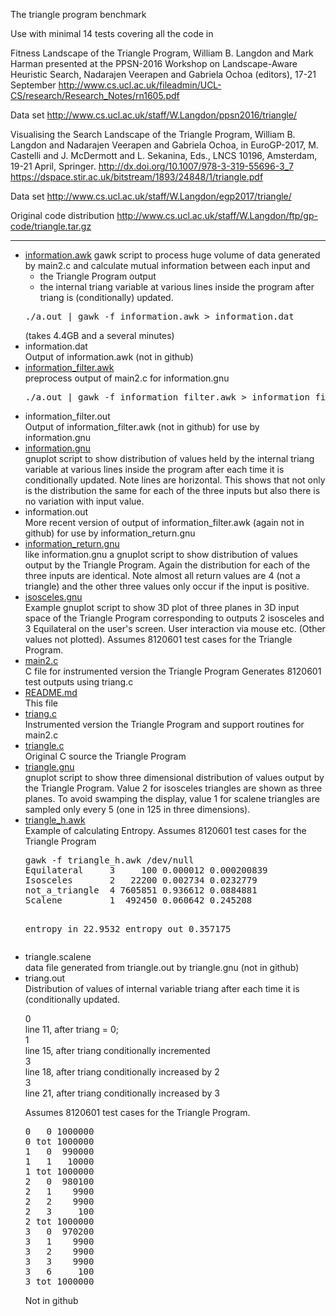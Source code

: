 The triangle program benchmark

Use with minimal 14 tests covering all the code in

Fitness Landscape of the Triangle Program,
William B. Langdon and Mark Harman 
presented at the PPSN-2016 Workshop on Landscape-Aware Heuristic Search,
Nadarajen Veerapen and Gabriela Ochoa (editors), 17-21 September
http://www.cs.ucl.ac.uk/fileadmin/UCL-CS/research/Research_Notes/rn1605.pdf

Data set http://www.cs.ucl.ac.uk/staff/W.Langdon/ppsn2016/triangle/


Visualising the Search Landscape of the Triangle Program,
William B. Langdon and Nadarajen Veerapen and Gabriela Ochoa, in
EuroGP-2017, M. Castelli and J. McDermott and L. Sekanina, Eds.,
LNCS 10196, Amsterdam, 19-21 April, Springer. 
http://dx.doi.org/10.1007/978-3-319-55696-3_7
https://dspace.stir.ac.uk/bitstream/1893/24848/1/triangle.pdf

Data set http://www.cs.ucl.ac.uk/staff/W.Langdon/egp2017/triangle/

Original code distribution http://www.cs.ucl.ac.uk/staff/W.Langdon/ftp/gp-code/triangle.tar.gz

<p>
<hr>
<P>
<UL>
<li><a href="information.awk">information.awk</a>
gawk script to process huge volume of data generated by main2.c
and calculate mutual information between each input and
<UL>
<li>the Triangle Program output
<li>the internal triang variable at various lines inside the program
after triang is (conditionally) updated.
</UL>
<pre>
./a.out | gawk -f information.awk > information.dat
</pre>(takes 4.4GB and a several minutes)

<li>information.dat
<br>
Output of information.awk (not in github)

<li><a href="information_filter.awk">information_filter.awk</a>
<br>preprocess output of main2.c for information.gnu
<pre>
./a.out | gawk -f information_filter.awk > information_filter.out
</pre>

<li>information_filter.out
<br>
Output of information_filter.awk (not in github) for use by information.gnu

<li><a href="information.gnu">information.gnu</a>
<br>gnuplot script to show distribution of values held by
the internal triang variable at various lines inside the program
after each time it is conditionally updated.
Note lines are horizontal. 
This shows that not only is
the distribution the same for each of the three inputs
but also there is
no variation with input value.

<li>information.out
<br>
More recent version of output of information_filter.awk 
(again not in github) for use by information_return.gnu

<li><a href="information_return.gnu">information_return.gnu</a>
<br>like information.gnu
a gnuplot script to show distribution of values output by
the Triangle Program.
Again the distribution for each of the three inputs are
identical.
Note almost all return values are 4 (not a triangle)
and the other three values only occur if the input is positive.


<li><a href="isosceles.gnu">isosceles.gnu</a>
<br>Example gnuplot script to show 3D plot of three planes in 3D input space of
the Triangle Program corresponding to outputs
2 isosceles and 3 Equilateral
on the user's screen.
User interaction via mouse etc.
(Other values not plotted).
Assumes 8120601 test cases for the Triangle Program.

<li><a href="main2.c">main2.c</a>
<br>C file for instrumented version the Triangle Program
Generates 8120601 test outputs using triang.c

<!-- li main.c not uploaded to reduce confusion with main2.c
Tiny test hardness to run the Triangle Program in triangle.c
for all input values between -100 and +100
(total 8120601 test cases) !-->

<li><a href="README.md">README.md</a>
<br>This file

<li><a href="triang.c">triang.c</a>
<br>Instrumented version the Triangle Program and support routines for main2.c

<li><a href="triangle.c">triangle.c</a>
<br>Original C source the Triangle Program

<li><a href="triangle.gnu">triangle.gnu</a>
<br>gnuplot script to show three dimensional
distribution of values output by the Triangle Program.
Value 2 for isosceles triangles are shown as three planes.
To avoid swamping the display, value 1 for scalene triangles are 
sampled only every 5 (one in 125 in three dimensions).

<li><a href="triangle_h.awk">triangle_h.awk</a>
<br>Example of calculating Entropy.
Assumes 8120601 test cases for the Triangle Program
<pre>
gawk -f triangle_h.awk /dev/null
Equilateral     3     100 0.000012 0.000200839
Isosceles       2   22200 0.002734 0.0232779
not_a_triangle  4 7605851 0.936612 0.0884881
Scalene         1  492450 0.060642 0.245208

entropy in 22.9532     entropy out 0.357175</pre>

<li>triangle.scalene
<br>data file generated from triangle.out by triangle.gnu
(not in github)

<li>triang.out
<br>Distribution of values of internal variable triang
after each time it is (conditionally updated.
<dl>
<dt>0</dt>line 11, after triang = 0;
<dt>1</dt>line 15, after triang conditionally incremented
<dt>3</dt>line 18, after triang conditionally increased by 2
<dt>3</dt>line 21, after triang conditionally increased by 3
</dl>
Assumes 8120601 test cases for the Triangle Program.
<pre>
0   0 1000000
0 tot 1000000
1   0  990000
1   1   10000
1 tot 1000000
2   0  980100
2   1    9900
2   2    9900
2   3     100
2 tot 1000000
3   0  970200
3   1    9900
3   2    9900
3   3    9900
3   6     100
3 tot 1000000
</pre>
Not in github
</ul>
